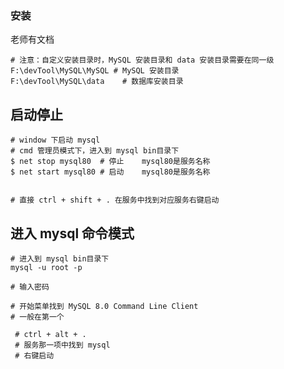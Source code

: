 ### 安装

老师有文档

```shell
# 注意：自定义安装目录时，MySQL 安装目录和 data 安装目录需要在同一级
F:\devTool\MySQL\MySQL # MySQL 安装目录
F:\devTool\MySQL\data	 # 数据库安装目录
```





## 启动停止


```shell
# window 下启动 mysql
# cmd 管理员模式下，进入到 mysql bin目录下
$ net stop mysql80	# 停止 	mysql80是服务名称
$ net start mysql80	# 启动	mysql80是服务名称


# 直接 ctrl + shift + . 在服务中找到对应服务右键启动
```





## 进入 mysql 命令模式

```shell
# 进入到 mysql bin目录下
mysql -u root -p

# 输入密码
```

```shell
# 开始菜单找到 MySQL 8.0 Command Line Client
# 一般在第一个
```

```shell
 # ctrl + alt + .
 # 服务那一项中找到 mysql 
 # 右键启动
```






